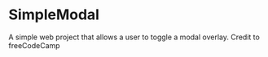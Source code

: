 # SimpleModal
A simple web project that allows a user to toggle a modal overlay.
Credit to freeCodeCamp
